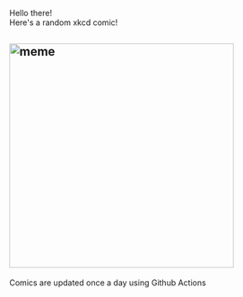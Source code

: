 Hello there! <br>Here's a random xkcd comic!<br>
## <img src="https://imgs.xkcd.com/comics/dinosaur_comics.png" alt="meme" width="400"/><br>
Comics are updated once a day using Github Actions